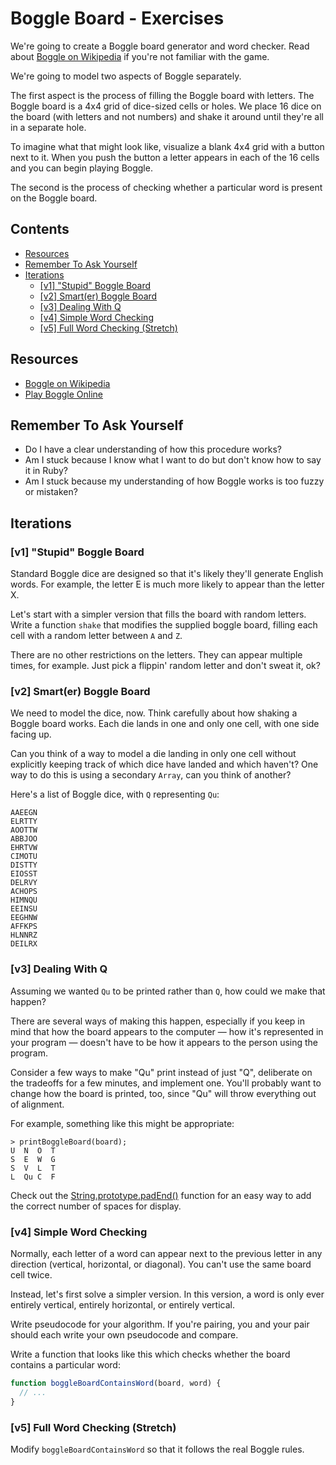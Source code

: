 # Boggle Board - Exercises

We're going to create a Boggle board generator and word checker. Read about [Boggle on Wikipedia][wiki-boggle] if you're not familiar with the game.

We're going to model two aspects of Boggle separately.

The first aspect is the process of filling the Boggle board with letters. The Boggle board is a 4x4 grid of dice-sized cells or holes. We place 16 dice on the board (with letters and not numbers) and shake it around until they're all in a separate hole.

To imagine what that might look like, visualize a blank 4x4 grid with a button next to it. When you push the button a letter appears in each of the 16 cells and you can begin playing Boggle.

The second is the process of checking whether a particular word is present on the Boggle board.

## Contents <!-- omit in toc -->

- [Resources](#resources)
- [Remember To Ask Yourself](#remember-to-ask-yourself)
- [Iterations](#iterations)
  - [[v1] "Stupid" Boggle Board](#v1-stupid-boggle-board)
  - [[v2] Smart(er) Boggle Board](#v2-smarter-boggle-board)
  - [[v3] Dealing With Q](#v3-dealing-with-q)
  - [[v4] Simple Word Checking](#v4-simple-word-checking)
  - [[v5] Full Word Checking (Stretch)](#v5-full-word-checking-stretch)

## Resources

- [Boggle on Wikipedia][wiki-boggle]
- [Play Boggle Online][url-boggle]

## Remember To Ask Yourself

- Do I have a clear understanding of how this procedure works?
- Am I stuck because I know what I want to do but don't know how to say it in Ruby?
- Am I stuck because my understanding of how Boggle works is too fuzzy or mistaken?

## Iterations

### [v1] "Stupid" Boggle Board

Standard Boggle dice are designed so that it's likely they'll generate English words. For example, the letter E is much more likely to appear than the letter X.

Let's start with a simpler version that fills the board with random letters. Write a function `shake` that modifies the supplied boggle board, filling each cell with a random letter between `A` and `Z`.

There are no other restrictions on the letters.  They can appear multiple times, for example.  Just pick a flippin' random letter and don't sweat it, ok?

### [v2] Smart(er) Boggle Board

We need to model the dice, now. Think carefully about how shaking a Boggle board works. Each die lands in one and only one cell, with one side facing up.

Can you think of a way to model a die landing in only one cell without explicitly keeping track of which dice have landed and which haven't?  One way to do this is using a secondary `Array`, can you think of another?

Here's a list of Boggle dice, with `Q` representing `Qu`:

```text
AAEEGN
ELRTTY
AOOTTW
ABBJOO
EHRTVW
CIMOTU
DISTTY
EIOSST
DELRVY
ACHOPS
HIMNQU
EEINSU
EEGHNW
AFFKPS
HLNNRZ
DEILRX
```

### [v3] Dealing With Q

Assuming we wanted `Qu` to be printed rather than `Q`, how could we make that happen?

There are several ways of making this happen, especially if you keep in mind that how the board appears to the computer — how it's represented in your program — doesn't have to be how it appears to the person using the program.

Consider a few ways to make "Qu" print instead of just "Q", deliberate on the tradeoffs for a few minutes, and implement one.  You'll probably want to change how the board is printed, too, since "Qu" will throw everything out of alignment.

For example, something like this might be appropriate:

```console
> printBoggleBoard(board);
U  N  O  T
S  E  W  G
S  V  L  T
L  Qu C  F
```

Check out the [String.prototype.padEnd()][mdn-string-padend] function for an easy way to add the correct number of spaces for display.

### [v4] Simple Word Checking

Normally, each letter of a word can appear next to the previous letter in any direction (vertical, horizontal, or diagonal). You can't use the same board cell twice.

Instead, let's first solve a simpler version. In this version, a word is only ever entirely vertical, entirely horizontal, or entirely vertical.

Write pseudocode for your algorithm. If you're pairing, you and your pair should each write your own pseudocode and compare.

Write a function that looks like this which checks whether the board contains a particular word:

```javascript
function boggleBoardContainsWord(board, word) {
  // ...
}
```

### [v5] Full Word Checking (Stretch)

Modify `boggleBoardContainsWord` so that it follows the real Boggle rules.

[wiki-boggle]: http://en.wikipedia.org/wiki/Boggle
[url-boggle]: http://www.wordplays.com/boggle
[mdn-string-padend]: https://developer.mozilla.org/en-US/docs/Web/JavaScript/Reference/Global_Objects/String/padEnd
